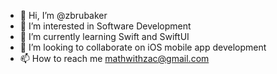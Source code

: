 - 👋 Hi, I’m @zbrubaker
- 👀 I’m interested in Software Development
- 🌱 I’m currently learning Swift and SwiftUI
- 💞️ I’m looking to collaborate on iOS mobile app development
- 📫 How to reach me mathwithzac@gmail.com

<!---
zbrubaker/zbrubaker is a ✨ special ✨ repository because its `README.md` (this file) appears on your GitHub profile.
You can click the Preview link to take a look at your changes.
--->
